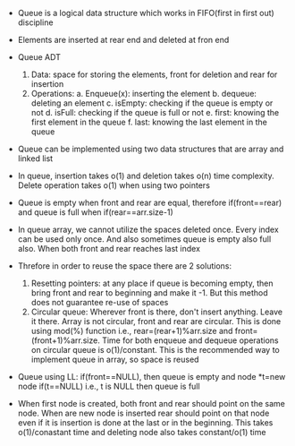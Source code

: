 * Queue is a logical data structure which works in FIFO(first in first out) discipline

* Elements are inserted at rear end and deleted at fron end

* Queue ADT
    1. Data: space for storing the elements, front for deletion and rear for insertion
    2. Operations: 
        a. Enqueue(x): inserting the element
        b. dequeue: deleting an element
        c. isEmpty: checking if the queue is empty or not
        d. isFull: checking if the queue is full or not
        e. first: knowing the first element in the queue
        f. last: knowing the last element in the queue

* Queue can be implemented using two data structures that are array and linked list

* In queue, insertion takes o(1) and deletion takes o(n) time complexity. Delete operation takes o(1) when using two pointers

* Queue is empty when front and rear are equal, therefore if(front==rear) and queue is full when if(rear==arr.size-1)

* In queue array, we cannot utilize the spaces deleted once. Every index can be used only once. And also sometimes queue is empty also full also. When both front and rear reaches last index

* Threfore in order to reuse the space there are 2 solutions:
    1. Resetting pointers: at any place if queue is becoming empty, then bring front and rear to beginning and make it -1. But this method 
                           does not guarantee re-use of spaces
    2. Circular queue: Wherever front is there, don't insert anything. Leave it there. Array is not circular, front and rear are circular.
                       This is done using mod(%) function i.e., rear=(rear+1)%arr.size and front=(front+1)%arr.size. Time for both enqueue and
                       dequeue operations on circular queue is o(1)/constant. This is the recommended way to implement queue in array, so space is
                       reused

* Queue using LL: if(front==NULL), then queue is empty and node *t=new node if(t==NULL) i.e., t is NULL then queue is full 

* When first node is created, both front and rear should point on the same node. When are new node is inserted rear should point on that node even if it is insertion is done at the last or in the beginning. This takes o(1)/conastant time and deleting node also takes constant/o(1) time